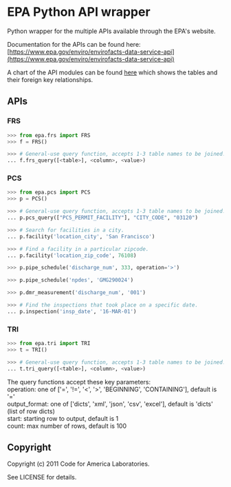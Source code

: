 EPA Python API wrapper
======================

Python wrapper for the multiple APIs available through the EPA's
website.

Documentation for the APIs can be found here: 
[https://www.epa.gov/enviro/envirofacts-data-service-api](https://www.epa.gov/enviro/envirofacts-data-service-api)

A chart of the API modules can be found [here](https://www.epa.gov/enviro/envirofacts-model) which shows the tables
and their foreign key relationships. 


APIs
----

### FRS

```python
>>> from epa.frs import FRS
>>> f = FRS()

>>> # General-use query function, accepts 1-3 table names to be joined.
... f.frs_query([<table>], <column>, <value>)
```

### PCS

```python
>>> from epa.pcs import PCS
>>> p = PCS()

>>> # General-use query function, accepts 1-3 table names to be joined.
... p.pcs_query(["PCS_PERMIT_FACILITY"], "CITY_CODE", "03120")

>>> # Search for facilities in a city.
... p.facility('location_city', 'San Francisco')

>>> # Find a facility in a particular zipcode.
... p.facility('location_zip_code', 76108)

>>> p.pipe_schedule('discharge_num', 333, operation='>')

>>> p.pipe_schedule('npdes', 'GMG290024')

>>> p.dmr_measurement('discharge_num', '001')

>>> # Find the inspections that took place on a specific date.
... p.inspection('insp_date', '16-MAR-01')
```

### TRI

```python
>>> from epa.tri import TRI
>>> t = TRI()

>>> # General-use query function, accepts 1-3 table names to be joined.
... t.tri_query([<table>], <column>, <value>)
```

The query functions accept these key parameters:<br>
operation: one of ['=', '!=', '<', '>', 'BEGINNING', 'CONTAINING'], default is '='<br>
output_format: one of ['dicts', 'xml', 'json', 'csv', 'excel'], default is 'dicts' (list of row dicts)<br>
start: starting row to output, default is 1<br>
count: max number of rows, default is 100<br>


Copyright
---------

Copyright (c) 2011 Code for America Laboratories.

See LICENSE for details.
